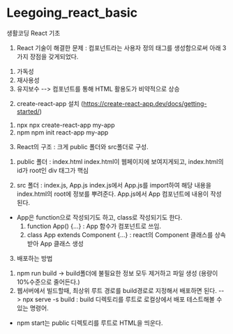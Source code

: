 # Leegoing_react_basic
생활코딩 React 기초

1. React 기술이 해결한 문제
: 컴포넌트라는 사용자 정의 태그를 생성함으로써 아래 3가지 장점을 갖게되었다.
  1) 가독성
  2) 재사용성
  3) 유지보수
  --> 컴포넌트를 통해 HTML 활용도가 비약적으로 상승


2. create-react-app 설치 (https://create-react-app.dev/docs/getting-started/)
  1) npx
    npx create-react-app my-app
  2) npm
    npm init react-app my-app


3. React의 구조 : 크게 public 폴더와 src폴더로 구성.
 1) public 폴더 : index.html
 index.html이 웹페이지에 보여지게되고, index.html의 id가 root인 div 태그가 핵심

 2) src 폴더 : index.js, App.js
 index.js에서 App.js를 import하여 해당 내용을 index.html의 root에 정보를 뿌려준다.
 App.js에서 App 컴포넌트에 내용이 작성된다.
  * App은 function으로 작성되기도 하고, class로 작성되기도 한다.
    1. function App() {...} : App 함수가 컴포넌트로 쓰임.
    2. class App extends Component {...} : react의 Component 클래스를 상속받아 App 클래스 생성


3. 배포하는 방법
 1) npm run build  -> build폴더에 불필요한 정보 모두 제거하고 파일 생성 (용량이 10%수준으로 줄어든다.)
 2) 웹서버에서 빌드할때, 최상위 루트 경로를 build경로로 지정해서 배포하면 된다.
 --> npx serve -s build : build 디렉토리를 루트로 로컬상에서 배포 테스트해볼 수 있는 명령어.
   * npm start는 public 디렉토리를 루트로 HTML을 띄운다.